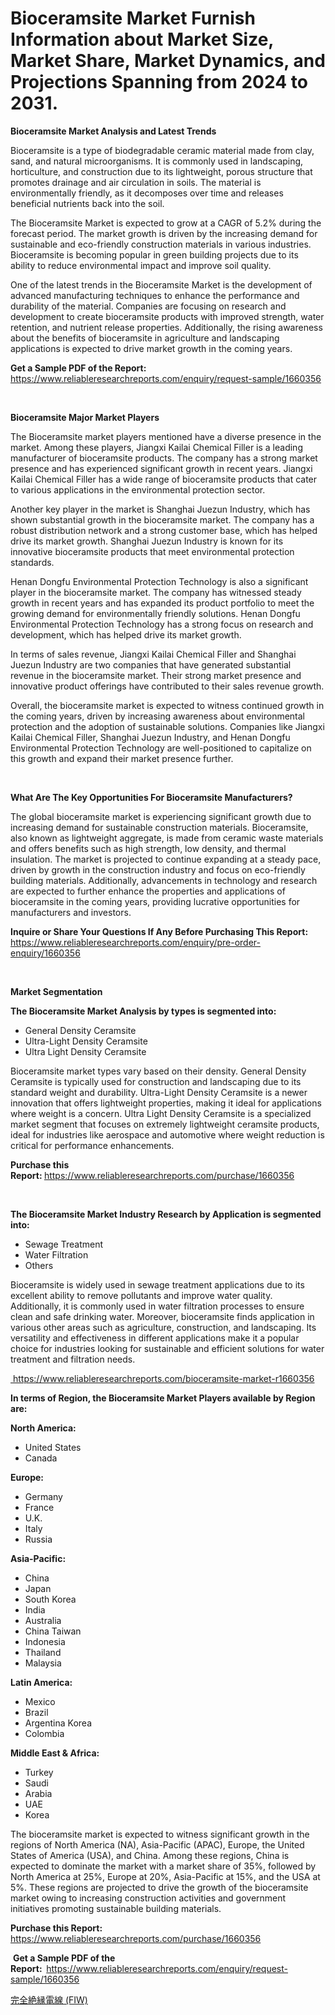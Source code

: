 <p><h1>Bioceramsite Market Furnish Information about Market Size, Market Share, Market Dynamics, and Projections Spanning from 2024 to 2031.</h1></p><p><strong>Bioceramsite Market Analysis and Latest Trends</strong></p>
<p><p>Bioceramsite is a type of biodegradable ceramic material made from clay, sand, and natural microorganisms. It is commonly used in landscaping, horticulture, and construction due to its lightweight, porous structure that promotes drainage and air circulation in soils. The material is environmentally friendly, as it decomposes over time and releases beneficial nutrients back into the soil.</p><p>The Bioceramsite Market is expected to grow at a CAGR of 5.2% during the forecast period. The market growth is driven by the increasing demand for sustainable and eco-friendly construction materials in various industries. Bioceramsite is becoming popular in green building projects due to its ability to reduce environmental impact and improve soil quality.</p><p>One of the latest trends in the Bioceramsite Market is the development of advanced manufacturing techniques to enhance the performance and durability of the material. Companies are focusing on research and development to create bioceramsite products with improved strength, water retention, and nutrient release properties. Additionally, the rising awareness about the benefits of bioceramsite in agriculture and landscaping applications is expected to drive market growth in the coming years.</p></p>
<p><strong>Get a Sample PDF of the Report:&nbsp;</strong> <a href="https://www.reliableresearchreports.com/enquiry/request-sample/1660356">https://www.reliableresearchreports.com/enquiry/request-sample/1660356</a></p>
<p>&nbsp;</p>
<p><strong>Bioceramsite Major Market Players</strong></p>
<p><p>The Bioceramsite market players mentioned have a diverse presence in the market. Among these players, Jiangxi Kailai Chemical Filler is a leading manufacturer of bioceramsite products. The company has a strong market presence and has experienced significant growth in recent years. Jiangxi Kailai Chemical Filler has a wide range of bioceramsite products that cater to various applications in the environmental protection sector. </p><p>Another key player in the market is Shanghai Juezun Industry, which has shown substantial growth in the bioceramsite market. The company has a robust distribution network and a strong customer base, which has helped drive its market growth. Shanghai Juezun Industry is known for its innovative bioceramsite products that meet environmental protection standards.</p><p>Henan Dongfu Environmental Protection Technology is also a significant player in the bioceramsite market. The company has witnessed steady growth in recent years and has expanded its product portfolio to meet the growing demand for environmentally friendly solutions. Henan Dongfu Environmental Protection Technology has a strong focus on research and development, which has helped drive its market growth.</p><p>In terms of sales revenue, Jiangxi Kailai Chemical Filler and Shanghai Juezun Industry are two companies that have generated substantial revenue in the bioceramsite market. Their strong market presence and innovative product offerings have contributed to their sales revenue growth.</p><p>Overall, the bioceramsite market is expected to witness continued growth in the coming years, driven by increasing awareness about environmental protection and the adoption of sustainable solutions. Companies like Jiangxi Kailai Chemical Filler, Shanghai Juezun Industry, and Henan Dongfu Environmental Protection Technology are well-positioned to capitalize on this growth and expand their market presence further.</p></p>
<p>&nbsp;</p>
<p><strong>What Are The Key Opportunities For Bioceramsite Manufacturers?</strong></p>
<p><p>The global bioceramsite market is experiencing significant growth due to increasing demand for sustainable construction materials. Bioceramsite, also known as lightweight aggregate, is made from ceramic waste materials and offers benefits such as high strength, low density, and thermal insulation. The market is projected to continue expanding at a steady pace, driven by growth in the construction industry and focus on eco-friendly building materials. Additionally, advancements in technology and research are expected to further enhance the properties and applications of bioceramsite in the coming years, providing lucrative opportunities for manufacturers and investors.</p></p>
<p><strong>Inquire or Share Your Questions If Any Before Purchasing This Report:</strong> <a href="https://www.reliableresearchreports.com/enquiry/pre-order-enquiry/1660356">https://www.reliableresearchreports.com/enquiry/pre-order-enquiry/1660356</a></p>
<p>&nbsp;</p>
<p><strong>Market Segmentation</strong></p>
<p><strong>The Bioceramsite Market Analysis by types is segmented into:</strong></p>
<p><ul><li>General Density Ceramsite</li><li>Ultra-Light Density Ceramsite</li><li>Ultra Light Density Ceramsite</li></ul></p>
<p><p>Bioceramsite market types vary based on their density. General Density Ceramsite is typically used for construction and landscaping due to its standard weight and durability. Ultra-Light Density Ceramsite is a newer innovation that offers lightweight properties, making it ideal for applications where weight is a concern. Ultra Light Density Ceramsite is a specialized market segment that focuses on extremely lightweight ceramsite products, ideal for industries like aerospace and automotive where weight reduction is critical for performance enhancements.</p></p>
<p><strong>Purchase this Report:&nbsp;</strong><a href="https://www.reliableresearchreports.com/purchase/1660356">https://www.reliableresearchreports.com/purchase/1660356</a></p>
<p>&nbsp;</p>
<p><strong>The Bioceramsite Market Industry Research by Application is segmented into:</strong></p>
<p><ul><li>Sewage Treatment</li><li>Water Filtration</li><li>Others</li></ul></p>
<p><p>Bioceramsite is widely used in sewage treatment applications due to its excellent ability to remove pollutants and improve water quality. Additionally, it is commonly used in water filtration processes to ensure clean and safe drinking water. Moreover, bioceramsite finds application in various other areas such as agriculture, construction, and landscaping. Its versatility and effectiveness in different applications make it a popular choice for industries looking for sustainable and efficient solutions for water treatment and filtration needs.</p></p>
<p><a href="https://www.reliableresearchreports.com/bioceramsite-market-r1660356">&nbsp;https://www.reliableresearchreports.com/bioceramsite-market-r1660356</a></p>
<p><strong>In terms of Region, the Bioceramsite Market Players available by Region are:</strong></p>
<p>
    <p> <strong> North America: </strong>
        <ul>
            <li>United States</li>
            <li>Canada</li>
        </ul>
        </p> 
    <p> <strong> Europe: </strong>
        <ul>
            <li>Germany</li>
            <li>France</li>
            <li>U.K.</li>
            <li>Italy</li>
            <li>Russia</li>
        </ul>
        </p> 
    <p> <strong> Asia-Pacific: </strong>
        <ul>
            <li>China</li>
            <li>Japan</li>
            <li>South Korea</li>
            <li>India</li>
            <li>Australia</li>
            <li>China Taiwan</li>
            <li>Indonesia</li>
            <li>Thailand</li>
            <li>Malaysia</li>
        </ul>
        </p> 
    <p> <strong> Latin America: </strong>
        <ul>
            <li>Mexico</li>
            <li>Brazil</li>
            <li>Argentina Korea</li>
            <li>Colombia</li>
        </ul>
        </p> 
    <p> <strong> Middle East & Africa: </strong>
        <ul>
            <li>Turkey</li>
            <li>Saudi</li>
            <li>Arabia</li>
            <li>UAE</li>
            <li>Korea</li>
        </ul>
    </p>
    </p>
<p><p>The bioceramsite market is expected to witness significant growth in the regions of North America (NA), Asia-Pacific (APAC), Europe, the United States of America (USA), and China. Among these regions, China is expected to dominate the market with a market share of 35%, followed by North America at 25%, Europe at 20%, Asia-Pacific at 15%, and the USA at 5%. These regions are projected to drive the growth of the bioceramsite market owing to increasing construction activities and government initiatives promoting sustainable building materials.</p></p>
<p><strong>Purchase this Report: </strong><a href="https://www.reliableresearchreports.com/purchase/1660356">https://www.reliableresearchreports.com/purchase/1660356</a></p>
<p>&nbsp;<strong>Get a Sample PDF of the Report:&nbsp;&nbsp;</strong><a href="https://www.reliableresearchreports.com/enquiry/request-sample/1660356">https://www.reliableresearchreports.com/enquiry/request-sample/1660356</a></p>
<p><strong></strong></p>
<p><p><a href="https://github.com/oqoeusbvpadwjs08/Market-Research-Report-List-2/blob/main/9010756117992.md">完全絶縁電線 (FIW)</a></p></p>